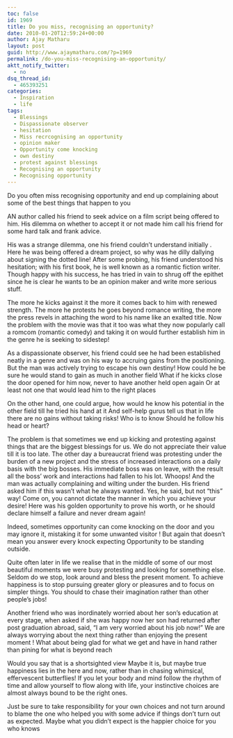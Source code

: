 ```yaml
---
toc: false
id: 1969
title: Do you miss, recognising an opportunity?
date: 2010-01-20T12:59:24+00:00
author: Ajay Matharu
layout: post
guid: http://www.ajaymatharu.com/?p=1969
permalink: /do-you-miss-recognising-an-opportunity/
aktt_notify_twitter:
  - no
dsq_thread_id:
  - 465393251
categories:
  - Inspiration
  - life
tags:
  - Blessings
  - Dispassionate observer
  - hesitation
  - Miss recrcognising an opportunity
  - opinion maker
  - Opportunity come knocking
  - own destiny
  - protest against blessings
  - Recognising an opportunity
  - Recognising opportunity
---
```

Do you often miss recognising opportunity and end up complaining about some of the best things that happen to you 

AN author called his friend to seek advice on a film script being offered to him. His dilemma on whether to accept it or not made him call his friend for some hard talk and frank advice.

His was a strange dilemma, one his friend couldn&#8217;t understand initially . Here he was being offered a dream project, so why was he dilly dallying about signing the dotted line! After some probing, his friend understood his hesitation; with his first book, he is well known as a romantic fiction writer. Though happy with his success, he has tried in vain to shrug off the epithet since he is clear he wants to be an opinion maker and write more serious stuff.

The more he kicks against it the more it comes back to him with renewed strength. The more he protests he goes beyond romance writing, the more the press revels in attaching the word to his name like an exalted title. Now the problem with the movie was that it too was what they now popularly call a romcom (romantic comedy) and taking it on would further establish him in the genre he is seeking to sidestep!

As a dispassionate observer, his friend could see he had been established neatly in a genre and was on his way to accruing gains from the positioning. But the man was actively trying to escape his own destiny! How could he be sure he would stand to gain as much in another field What if he kicks close the door opened for him now, never to have another held open again Or at least not one that would lead him to the right places
  
On the other hand, one could argue, how would he know his potential in the other field till he tried his hand at it And self-help gurus tell us that in life there are no gains without taking risks! Who is to know Should he follow his head or heart?

The problem is that sometimes we end up kicking and protesting against things that are the biggest blessings for us. We do not appreciate their value till it is too late. The other day a bureaucrat friend was protesting under the burden of a new project and the stress of increased interactions on a daily basis with the big bosses. His immediate boss was on leave, with the result all the boss&#8217; work and interactions had fallen to his lot. Whoops! And the man was actually complaining and wilting under the burden. His friend asked him if this wasn&#8217;t what he always wanted. Yes, he said, but not &#8220;this&#8221; way! Come on, you cannot dictate the manner in which you achieve your desire! Here was his golden opportunity to prove his worth, or he should declare himself a failure and never dream again!

Indeed, sometimes opportunity can come knocking on the door and you may ignore it, mistaking it for some unwanted visitor ! But again that doesn&#8217;t mean you answer every knock expecting Opportunity to be standing outside.

Quite often later in life we realise that in the middle of some of our most beautiful moments we were busy protesting and looking for something else. Seldom do we stop, look around and bless the present moment. To achieve happiness is to stop pursuing greater glory or pleasures and to focus on simpler things. You should to chase their imagination rather than other people&#8217;s jobs!

Another friend who was inordinately worried about her son&#8217;s education at every stage, when asked if she was happy now her son had returned after post graduation abroad, said, &#8220;I am very worried about his job now!&#8221; We are always worrying about the next thing rather than enjoying the present moment ! What about being glad for what we get and have in hand rather than pining for what is beyond reach
  
Would you say that is a shortsighted view Maybe it is, but maybe true happiness lies in the here and now, rather than in chasing whimsical, effervescent butterflies! If you let your body and mind follow the rhythm of time and allow yourself to flow along with life, your instinctive choices are almost always bound to be the right ones.

Just be sure to take responsibility for your own choices and not turn around to blame the one who helped you with some advice if things don&#8217;t turn out as expected. Maybe what you didn&#8217;t expect is the happier choice for you who knows
